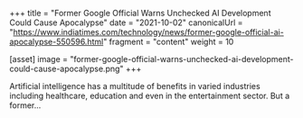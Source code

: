+++
title = "Former Google Official Warns Unchecked AI Development Could Cause Apocalypse"
date = "2021-10-02"
canonicalUrl = "https://www.indiatimes.com/technology/news/former-google-official-ai-apocalypse-550596.html"
fragment = "content"
weight = 10

[asset]
    image = "former-google-official-warns-unchecked-ai-development-could-cause-apocalypse.png"
+++

Artificial intelligence has a multitude of benefits in varied industries 
including healthcare, education and even in the entertainment sector. But a 
former...
